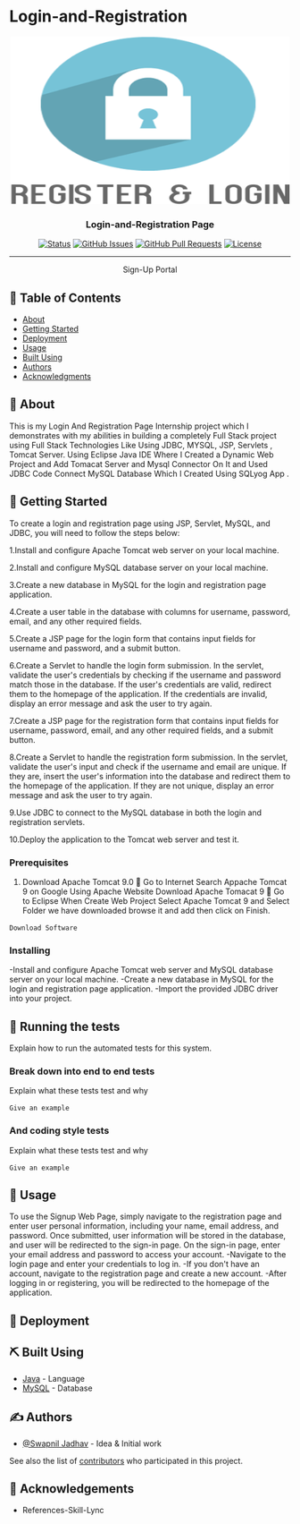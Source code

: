 # Login-and-Registration

<p align="center">
  <a href="" rel="noopener">
 <img width=500px height=300px src="register_login-png_1253184.png" alt="Project logo"></a>
</p>

<h3 align="center">Login-and-Registration Page</h3>

<div align="center">

  [![Status](https://img.shields.io/badge/status-active-success.svg)]() 
  [![GitHub Issues](https://img.shields.io/github/issues/kylelobo/The-Documentation-Compendium.svg)](https://github.com/kylelobo/The-Documentation-Compendium/issues)
  [![GitHub Pull Requests](https://img.shields.io/github/issues-pr/kylelobo/The-Documentation-Compendium.svg)](https://github.com/kylelobo/The-Documentation-Compendium/pulls)
  [![License](https://img.shields.io/badge/license-MIT-blue.svg)](/LICENSE)

</div>

---

<p align="center"> Sign-Up Portal
    <br> 
</p>

## 📝 Table of Contents
- [About](#about)
- [Getting Started](#getting_started)
- [Deployment](#deployment)
- [Usage](#usage)
- [Built Using](#built_using)
- [Authors](#authors)
- [Acknowledgments](#acknowledgement)

## 🧐 About <a name = "about"></a>
This is my Login And Registration Page Internship project which I demonstrates with my abilities in 
building a completely Full Stack project using Full Stack Technologies Like Using
JDBC, MYSQL, JSP, Servlets , Tomcat Server. Using Eclipse Java IDE Where I Created
a Dynamic Web Project and Add Tomacat Server and Mysql Connector On It and 
Used JDBC Code Connect MySQL Database Which I Created Using SQLyog App .

## 🏁 Getting Started <a name = "getting_started"></a>
To create a login and registration page using JSP, Servlet, MySQL, and JDBC, you will need to follow the steps below:

1.Install and configure Apache Tomcat web server on your local machine.

2.Install and configure MySQL database server on your local machine.

3.Create a new database in MySQL for the login and registration page application.

4.Create a user table in the database with columns for username, password, email, and any other required fields.

5.Create a JSP page for the login form that contains input fields for username and password, and a submit button.

6.Create a Servlet to handle the login form submission. In the servlet, validate the user's credentials by checking if the username and password match those in the database. If the user's credentials are valid, redirect them to the homepage of the application. If the credentials are invalid, display an error message and ask the user to try again.

7.Create a JSP page for the registration form that contains input fields for username, password, email, and any other required fields, and a submit button.

8.Create a Servlet to handle the registration form submission. In the servlet, validate the user's input and check if the username and email are unique. If they are, insert the user's information into the database and redirect them to the homepage of the application. If they are not unique, display an error message and ask the user to try again.

9.Use JDBC to connect to the MySQL database in both the login and registration servlets.

10.Deploy the application to the Tomcat web server and test it.
### Prerequisites
1. Download Apache Tomcat 9.0
 Go to Internet Search Appache Tomcat 9 on Google Using Apache 
Website Download Apache Tomacat 9
 Go to Eclipse When Create Web Project Select Apache Tomcat 9 
and Select Folder we have downloaded browse it and add then click 
on Finish.

```
Download Software
```

### Installing

-Install and configure Apache Tomcat web server and MySQL database server on your local machine.
-Create a new database in MySQL for the login and registration page application.
-Import the provided JDBC driver into your project.

## 🔧 Running the tests <a name = "tests"></a>
Explain how to run the automated tests for this system.

### Break down into end to end tests
Explain what these tests test and why

```
Give an example
```

### And coding style tests
Explain what these tests test and why

```
Give an example
```

## 🎈 Usage <a name="usage"></a>
To use the Signup Web Page, simply navigate to the registration page and enter user personal information, including your name, email address, and password. Once submitted, user information will be stored in the database, and user will be redirected to the sign-in page. On the sign-in page, enter your email address and password to access your account.
-Navigate to the login page and enter your credentials to log in.
-If you don't have an account, navigate to the registration page and create a new account.
-After logging in or registering, you will be redirected to the homepage of the application.

## 🚀 Deployment <a name = "deployment"></a>


## ⛏️ Built Using <a name = "built_using"></a>
- [Java](https://www.java.com/) - Language
- [MySQL](https://www.mysql.com/) - Database

## ✍️ Authors <a name = "authors"></a>
- [@Swapnil Jadhav](https://github.com/Swappy1995) - Idea & Initial work

See also the list of [contributors](https://github.com/Swappy1995/The-Documentation-Compendium/contributors) who participated in this project.

## 🎉 Acknowledgements <a name = "acknowledgement"></a>
- References-Skill-Lync
